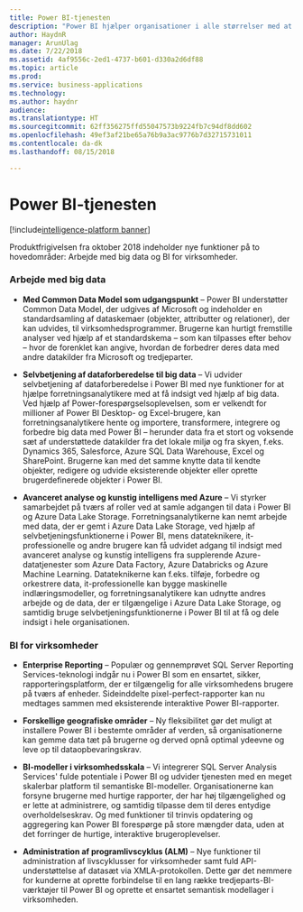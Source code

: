 ```yaml
---
title: Power BI-tjenesten
description: "Power BI hjælper organisationer i alle størrelser med at transformere deres virksomhed ved hjælp af data."
author: HaydnR
manager: ArunUlag
ms.date: 7/22/2018
ms.assetid: 4af9556c-2ed1-4737-b601-d330a2d6df88
ms.topic: article
ms.prod: 
ms.service: business-applications
ms.technology: 
ms.author: haydnr
audience: 
ms.translationtype: HT
ms.sourcegitcommit: 62ff356275ffd55047573b9224fb7c94df8dd602
ms.openlocfilehash: 49ef3af21be65a76b9a3ac9776b7d32715731011
ms.contentlocale: da-dk
ms.lasthandoff: 08/15/2018

---
```

# <a name="power-bi-service"></a>Power BI-tjenesten

[!include[intelligence-platform banner](../../includes/intelligence-platform.md)]



Produktfrigivelsen fra oktober 2018 indeholder nye funktioner på to hovedområder: Arbejde med big data og BI for virksomheder.

### <a name="working-with-big-data"></a>Arbejde med big data

-   **Med Common Data Model som udgangspunkt** – Power BI understøtter Common Data Model, der udgives af Microsoft og indeholder en standardsamling af dataskemaer (objekter, attributter og relationer), der kan udvides, til virksomhedsprogrammer. Brugerne kan hurtigt fremstille analyser ved hjælp af et standardskema – som kan tilpasses efter behov – hvor de forenklet kan angive, hvordan de forbedrer deres data med andre datakilder fra Microsoft og tredjeparter.

-   **Selvbetjening af dataforberedelse til big data** – Vi udvider selvbetjening af dataforberedelse i Power BI med nye funktioner for at hjælpe forretningsanalytikere med at få indsigt ved hjælp af big data. Ved hjælp af Power-forespørgselsoplevelsen, som er velkendt for millioner af Power BI Desktop- og Excel-brugere, kan forretningsanalytikere hente og importere, transformere, integrere og forbedre big data med Power BI – herunder data fra et stort og voksende sæt af understøttede datakilder fra det lokale miljø og fra skyen, f.eks. Dynamics 365, Salesforce, Azure SQL Data Warehouse, Excel og SharePoint. Brugerne kan med det samme knytte data til kendte objekter, redigere og udvide eksisterende objekter eller oprette brugerdefinerede objekter i Power BI.
 
-   **Avanceret analyse og kunstig intelligens med Azure** – Vi styrker samarbejdet på tværs af roller ved at samle adgangen til data i Power BI og Azure Data Lake Storage. Forretningsanalytikerne kan nemt arbejde med data, der er gemt i Azure Data Lake Storage, ved hjælp af selvbetjeningsfunktionerne i Power BI, mens datateknikere, it-professionelle og andre brugere kan få udvidet adgang til indsigt med avanceret analyse og kunstig intelligens fra supplerende Azure-datatjenester som Azure Data Factory, Azure Databricks og Azure Machine Learning. Datateknikerne kan f.eks. tilføje, forbedre og orkestrere data, it-professionelle kan bygge maskinelle indlæringsmodeller, og forretningsanalytikere kan udnytte andres arbejde og de data, der er tilgængelige i Azure Data Lake Storage, og samtidig bruge selvbetjeningsfunktionerne i Power BI til at få og dele indsigt i hele organisationen.

### <a name="enterprise-bi"></a>BI for virksomheder

-   **Enterprise Reporting** – Populær og gennemprøvet SQL Server Reporting Services-teknologi indgår nu i Power BI som en ensartet, sikker, rapporteringsplatform, der er tilgængelig for alle virksomhedens brugere på tværs af enheder. Sideinddelte pixel-perfect-rapporter kan nu medtages sammen med eksisterende interaktive Power BI-rapporter.
  
-   **Forskellige geografiske områder** – Ny fleksibilitet gør det muligt at installere Power BI i bestemte områder af verden, så organisationerne kan gemme data tæt på brugerne og derved opnå optimal ydeevne og leve op til dataopbevaringskrav.

-   **BI-modeller i virksomhedsskala** – Vi integrerer SQL Server Analysis Services' fulde potentiale i Power BI og udvider tjenesten med en meget skalerbar platform til semantiske BI-modeller. Organisationerne kan forsyne brugerne med hurtige rapporter, der har høj tilgængelighed og er lette at administrere, og samtidig tilpasse dem til deres entydige overholdelseskrav. Og med funktioner til trinvis opdatering og aggregering kan Power BI forespørge på store mængder data, uden at det forringer de hurtige, interaktive brugeroplevelser.

-   **Administration af programlivscyklus (ALM)** – Nye funktioner til administration af livscyklusser for virksomheder samt fuld API-understøttelse af datasæt via XMLA-protokollen. Dette gør det nemmere for kunderne at oprette forbindelse til en lang række tredjeparts-BI-værktøjer til Power BI og oprette et ensartet semantisk modellager i virksomheden.

